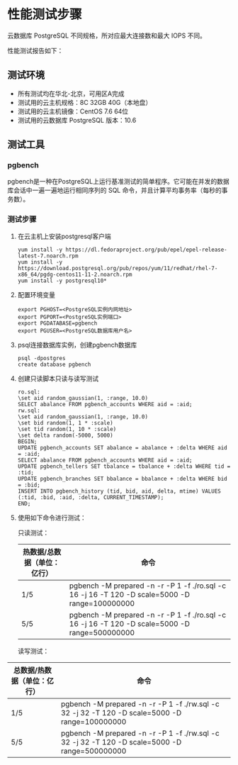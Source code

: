 # 性能测试步骤
云数据库 PostgreSQL 不同规格，所对应最大连接数和最大 IOPS 不同。

性能测试报告如下：

## 测试环境
* 所有测试均在华北-北京，可用区A完成
* 测试用的云主机规格：8C 32GB 40G（本地盘）
* 测试用的云主机镜像：CentOS 7.6 64位
* 测试用的云数据库 PostgreSQL 版本：10.6

## 测试工具
### pgbench
pgbench是一种在PostgreSQL上运行基准测试的简单程序。它可能在并发的数据库会话中一遍一遍地运行相同序列的 SQL 命令，并且计算平均事务率（每秒的事务数）。

### 测试步骤
1. 在云主机上安装postgresql客户端

   ```
   yum install -y https://dl.fedoraproject.org/pub/epel/epel-release-latest-7.noarch.rpm
   yum install -y https://download.postgresql.org/pub/repos/yum/11/redhat/rhel-7-x86_64/pgdg-centos11-11-2.noarch.rpm
   yum install -y postgresql10*
   ```
   
2. 配置环境变量

   ```
   export PGHOST=<PostgreSQL实例内网地址>
   export PGPORT=<PostgreSQL实例端口>
   export PGDATABASE=pgbench
   export PGUSER=<PostgreSQL数据库用户名>
   ```

3. psql连接数据库实例，创建pgbench数据库

   ```
   psql -dpostgres
   create database pgbench
   ```

4. 创建只读脚本只读与读写测试

   ```
   ro.sql:
   \set aid random_gaussian(1, :range, 10.0)
   SELECT abalance FROM pgbench_accounts WHERE aid = :aid;
   rw.sql:
   \set aid random_gaussian(1, :range, 10.0) 
   \set bid random(1, 1 * :scale) 
   \set tid random(1, 10 * :scale) 
   \set delta random(-5000, 5000) 
   BEGIN; 
   UPDATE pgbench_accounts SET abalance = abalance + :delta WHERE aid = :aid; 
   SELECT abalance FROM pgbench_accounts WHERE aid = :aid; 
   UPDATE pgbench_tellers SET tbalance = tbalance + :delta WHERE tid = :tid; 
   UPDATE pgbench_branches SET bbalance = bbalance + :delta WHERE bid = :bid; 
   INSERT INTO pgbench_history (tid, bid, aid, delta, mtime) VALUES (:tid, :bid, :aid, :delta, CURRENT_TIMESTAMP); 
   END;
   ```


5. 使用如下命令进行测试：

   只读测试：

   | 热数据/总数据（单位：亿行） | 命令                                                         |
   | --------------------------- | ------------------------------------------------------------ |
   | 1/5                         | pgbench -M prepared -n -r -P 1 -f ./ro.sql -c 16 -j 16 -T 120 -D scale=5000 -D range=100000000 |
   | 5/5                         | pgbench -M prepared -n -r -P 1 -f ./ro.sql -c 16 -j 16 -T 120 -D scale=5000 -D range=500000000 |

   读写测试：

| 总数据/热数据（单位：亿行） | 命令                                                         |
| --------------------------- | ------------------------------------------------------------ |
| 1/5                         | pgbench -M prepared -n -r -P 1 -f ./rw.sql -c 32 -j 32 -T 120 -D scale=5000 -D range=100000000 |
| 5/5                         | pgbench -M prepared -n -r -P 1 -f ./rw.sql -c 32 -j 32 -T 120 -D scale=5000 -D range=500000000 |

